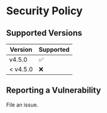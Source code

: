 # Security Policy

## Supported Versions

| Version | Supported          |
| ------- | ------------------ |
| v4.5.0   | :white_check_mark: |
| < v4.5.0 | :x:                |

## Reporting a Vulnerability

File an issue.
